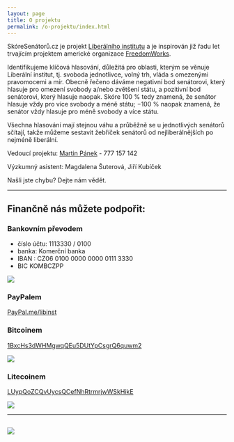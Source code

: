 ```yaml
---
layout: page
title: O projektu
permalink: /o-projektu/index.html
---
```


SkóreSenátorů.cz je projekt [Liberálního institutu](http://libinst.cz) a je inspirován již řadu let trvajícím projektem americké organizace [FreedomWorks](http://congress.freedomworks.org).

Identifikujeme klíčová hlasování, důležitá pro oblasti, kterým se věnuje Liberální institut, tj. svoboda jednotlivce, volný trh, vláda s omezenými pravomocemi a mír. Obecně řečeno dáváme negativní bod senátorovi, který hlasuje pro omezení svobody a/nebo zvětšení státu, a pozitivní bod senátorovi, který hlasuje naopak. Skóre 100 % tedy znamená, že senátor hlasuje vždy pro více svobody a méně státu; −100 % naopak znamená, že senátor vždy hlasuje pro méně svobody a více státu.

Všechna hlasování mají stejnou váhu a průběžně se u jednotlivých senátorů sčítají, takže můžeme sestavit žebříček senátorů od nejliberálnějších po nejméně liberální.

Vedoucí projektu: [Martin Pánek](mailto:martin.panek@libinst.cz) - 777 157 142

Výzkumný asistent: Magdalena Šuterová, Jiří Kubíček

Našli jste chybu? Dejte nám vědět.

---

## Finančně nás můžete podpořit:

### Bankovním převodem

* číslo účtu: 1113330 / 0100
* banka: Komerční banka
* IBAN : CZ06 0100 0000 0000 0111 3330
* BIC KOMBCZPP

<img src="https://i0.wp.com/libinst.cz/wp-content/uploads/2017/07/komer%C4%8Dka.png?resize=300%2C298">

### PayPalem
[PayPal.me/libinst](PayPal.me/libinst)

### Bitcoinem
[1BxcHs3dWHMgwqQEu5DUtYpCsgrQ6quwm2](https://blockchain.info/address/1BxcHs3dWHMgwqQEu5DUtYpCsgrQ6quwm2)

<img src="https://i2.wp.com/libinst.cz/wp-content/uploads/2017/07/btcadresa.png?resize=250%2C250">

### Litecoinem
[LUypQoZCQvUycsQCefNhRtrmrjwWSkHikE](https://live.blockcypher.com/ltc/address/LUypQoZCQvUycsQCefNhRtrmrjwWSkHikE/?fref=gc)

<img src="https://i0.wp.com/libinst.cz/wp-content/uploads/2017/07/ltcwallet.png?w=702">

---

<a href="https://www.libinst.cz/"><img src="/img/libinst_logo_big.jpg" style="max-width:150px" class="img-responsive center-block"></a>
---
